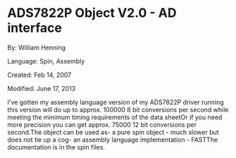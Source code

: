 # ADS7822P Object V2.0 - AD interface

By: William Henning

Language: Spin, Assembly

Created: Feb 14, 2007

Modified: June 17, 2013

I've gotten my assembly language version of my ADS7822P driver running this version will do up to approx. 100000 8 bit conversions per second while meeting the minimum timing requirements of the data sheetOr if you need more precision you can get approx. 75000 12 bit conversions per second.The object can be used as- a pure spin object - much slower but does not tie up a cog- an assembly language implementation - FASTThe documentation is in the spin files.
